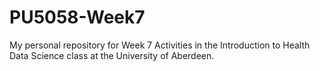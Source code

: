 # PU5058-Week7
 My personal repository for Week 7 Activities in the Introduction to Health Data Science class at the University of Aberdeen.
